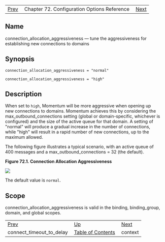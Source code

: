 |     |     |     |
| --- | --- | --- |
| [Prev](conf.ref.connect_timeout_to_delay)  | Chapter 72. Configuration Options Reference |  [Next](conf.ref.context) |

<a name="conf.ref.connection_allocation_aggressiveness"></a>
## Name

connection_allocation_aggressiveness — tune the aggressiveness for establishing new connections to domains

## Synopsis

`connection_allocation_aggressiveness = "normal"`

`connection_allocation_aggressiveness = "high"`

<a name="idp24045120"></a>
## Description

When set to `high`, Momentum will be more aggressive when opening up new connections to domains. Momentum achieves this by considering the max_outbound_connections setting (global or domain-specific, whichever is configured) and the size of the active queue for that domain. A setting of "normal" will produce a gradual increase in the number of connections, while "high" will result in a rapid number of new connections, up to the maximum allowed.

The following figure illustrates a typical scenario, with an active queue of 400 messages and a max_outbound_connections = 32 (the default).

<a name="conf.ref.connagg-diagram"></a>

**Figure 72.1. Connection Allocation Aggressiveness**

![](/momentum/web-momo4/images/connagg.png)

The default value is `normal`.

<a name="idp24052608"></a>
## Scope

connection_allocation_aggressiveness is valid in the binding, binding_group, domain, and global scopes.

|     |     |     |
| --- | --- | --- |
| [Prev](conf.ref.connect_timeout_to_delay)  | [Up](config.options.ref) |  [Next](conf.ref.context) |
| connect_timeout_to_delay  | [Table of Contents](index) |  context |

